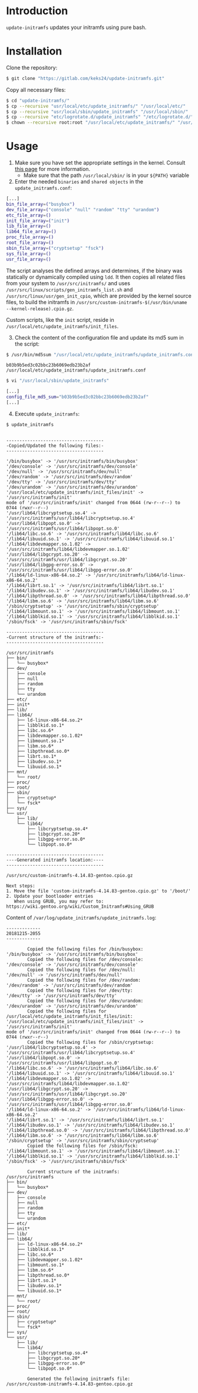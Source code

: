 # Introduction

`update-initramfs` updates your initramfs using pure bash.

# Installation
Clone the repository:
```bash
$ git clone "https://gitlab.com/keks24/update-initramfs.git"
```
Copy all necessary files:
```bash
$ cd "update-initramfs/"
$ cp --recursive "usr/local/etc/update_initramfs/" "/usr/local/etc/"
$ cp --recursive "usr/local/sbin/update_initramfs" "/usr/local/sbin/"
$ cp --recursive "etc/logrotate.d/update_initramfs" "/etc/logrotate.d/"
$ chown --recursive root:root "/usr/local/etc/update_initramfs/" "/usr/local/sbin/update_initramfs" "/etc/logrotate.d/update_initramfs"
```

# Usage
1. Make sure you have set the appropriate settings in the kernel. Consult [this page](https://wiki.gentoo.org/wiki/Custom_Initramfs) for more information.
    * Make sure that the path `/usr/local/sbin/` is in your `${PATH}` variable
2. Enter the needed `binaries` and `shared objects` in the `update_initramfs.conf`:
```bash
[...]
bin_file_array=("busybox")
dev_file_array=("console" "null" "random" "tty" "urandom")
etc_file_array=()
init_file_array=("init")
lib_file_array=()
lib64_file_array=()
proc_file_array=()
root_file_array=()
sbin_file_array=("cryptsetup" "fsck")
sys_file_array=()
usr_file_array=()
```

The script analyses the defined arrays and determines, if the binary was statically or dynamically compiled using `ldd`. It then copies all related files from your system to `/usr/src/initramfs/` and uses `/usr/src/linux/scripts/gen_initramfs_list.sh` and `/usr/src/linux/usr/gen_init_cpio`, which are provided by the kernel source files, to build the initramfs in `/usr/src/custom-initramfs-$(/usr/bin/uname --kernel-release).cpio.gz`.

Custom scripts, like the `init` script, reside in `/usr/local/etc/update_initramfs/init_files`.

3. Check the content of the configuration file and update its md5 sum in the script:
```bash
$ /usr/bin/md5sum "/usr/local/etc/update_initramfs/update_initramfs.conf"
```
```no-highlight
b03b9b5ed3c02bbc23b6069edb23b2af  /usr/local/etc/update_initramfs/update_initramfs.conf
```
```bash
$ vi "/usr/local/sbin/update_initramfs"
```
```bash
[...]
config_file_md5_sum="b03b9b5ed3c02bbc23b6069edb23b2af"
[...]
```

4. Execute `update_initramfs`:
```bash
$ update_initramfs
```
```no-highlight

-------------------------------------
-Copied/Updated the following files:-
-------------------------------------

'/bin/busybox' -> '/usr/src/initramfs/bin/busybox'
'/dev/console' -> '/usr/src/initramfs/dev/console'
'/dev/null' -> '/usr/src/initramfs/dev/null'
'/dev/random' -> '/usr/src/initramfs/dev/random'
'/dev/tty' -> '/usr/src/initramfs/dev/tty'
'/dev/urandom' -> '/usr/src/initramfs/dev/urandom'
'/usr/local/etc/update_initramfs/init_files/init' -> '/usr/src/initramfs/init'
mode of '/usr/src/initramfs/init' changed from 0644 (rw-r--r--) to 0744 (rwxr--r--)
'/usr/lib64/libcryptsetup.so.4' -> '/usr/src/initramfs/usr/lib64/libcryptsetup.so.4'
'/usr/lib64/libpopt.so.0' -> '/usr/src/initramfs/usr/lib64/libpopt.so.0'
'/lib64/libc.so.6' -> '/usr/src/initramfs/lib64/libc.so.6'
'/lib64/libuuid.so.1' -> '/usr/src/initramfs/lib64/libuuid.so.1'
'/lib64/libdevmapper.so.1.02' -> '/usr/src/initramfs/lib64/libdevmapper.so.1.02'
'/usr/lib64/libgcrypt.so.20' -> '/usr/src/initramfs/usr/lib64/libgcrypt.so.20'
'/usr/lib64/libgpg-error.so.0' -> '/usr/src/initramfs/usr/lib64/libgpg-error.so.0'
'/lib64/ld-linux-x86-64.so.2' -> '/usr/src/initramfs/lib64/ld-linux-x86-64.so.2'
'/lib64/librt.so.1' -> '/usr/src/initramfs/lib64/librt.so.1'
'/lib64/libudev.so.1' -> '/usr/src/initramfs/lib64/libudev.so.1'
'/lib64/libpthread.so.0' -> '/usr/src/initramfs/lib64/libpthread.so.0'
'/lib64/libm.so.6' -> '/usr/src/initramfs/lib64/libm.so.6'
'/sbin/cryptsetup' -> '/usr/src/initramfs/sbin/cryptsetup'
'/lib64/libmount.so.1' -> '/usr/src/initramfs/lib64/libmount.so.1'
'/lib64/libblkid.so.1' -> '/usr/src/initramfs/lib64/libblkid.so.1'
'/sbin/fsck' -> '/usr/src/initramfs/sbin/fsck'

-------------------------------------
-Current structure of the initramfs:-
-------------------------------------

/usr/src/initramfs
├── bin/
│   └── busybox*
├── dev/
│   ├── console
│   ├── null
│   ├── random
│   ├── tty
│   └── urandom
├── etc/
├── init*
├── lib/
├── lib64/
│   ├── ld-linux-x86-64.so.2*
│   ├── libblkid.so.1*
│   ├── libc.so.6*
│   ├── libdevmapper.so.1.02*
│   ├── libmount.so.1*
│   ├── libm.so.6*
│   ├── libpthread.so.0*
│   ├── librt.so.1*
│   ├── libudev.so.1*
│   └── libuuid.so.1*
├── mnt/
│   └── root/
├── proc/
├── root/
├── sbin/
│   ├── cryptsetup*
│   └── fsck*
├── sys/
└── usr/
    ├── lib/
    └── lib64/
        ├── libcryptsetup.so.4*
        ├── libgcrypt.so.20*
        ├── libgpg-error.so.0*
        └── libpopt.so.0*

-------------------------------------
----Generated initramfs location:----
-------------------------------------

/usr/src/custom-initramfs-4.14.83-gentoo.cpio.gz

Next steps:
1. Move the file 'custom-initramfs-4.14.83-gentoo.cpio.gz' to '/boot/'
2. Update your bootloader entries
   When using GRUB, you may refer to: https://wiki.gentoo.org/wiki/Custom_Initramfs#Using_GRUB
```

Content of `/var/log/update_initramfs/update_initramfs.log`:
```no-highlight
-------------
20181215-2055
-------------

        Copied the following files for /bin/busybox:
'/bin/busybox' -> '/usr/src/initramfs/bin/busybox'
        Copied the following files for /dev/console:
'/dev/console' -> '/usr/src/initramfs/dev/console'
        Copied the following files for /dev/null:
'/dev/null' -> '/usr/src/initramfs/dev/null'
        Copied the following files for /dev/random:
'/dev/random' -> '/usr/src/initramfs/dev/random'
        Copied the following files for /dev/tty:
'/dev/tty' -> '/usr/src/initramfs/dev/tty'
        Copied the following files for /dev/urandom:
'/dev/urandom' -> '/usr/src/initramfs/dev/urandom'
        Copied the following files for /usr/local/etc/update_initramfs/init_files/init:
'/usr/local/etc/update_initramfs/init_files/init' -> '/usr/src/initramfs/init'
mode of '/usr/src/initramfs/init' changed from 0644 (rw-r--r--) to 0744 (rwxr--r--)
        Copied the following files for /sbin/cryptsetup:
'/usr/lib64/libcryptsetup.so.4' -> '/usr/src/initramfs/usr/lib64/libcryptsetup.so.4'
'/usr/lib64/libpopt.so.0' -> '/usr/src/initramfs/usr/lib64/libpopt.so.0'
'/lib64/libc.so.6' -> '/usr/src/initramfs/lib64/libc.so.6'
'/lib64/libuuid.so.1' -> '/usr/src/initramfs/lib64/libuuid.so.1'
'/lib64/libdevmapper.so.1.02' -> '/usr/src/initramfs/lib64/libdevmapper.so.1.02'
'/usr/lib64/libgcrypt.so.20' -> '/usr/src/initramfs/usr/lib64/libgcrypt.so.20'
'/usr/lib64/libgpg-error.so.0' -> '/usr/src/initramfs/usr/lib64/libgpg-error.so.0'
'/lib64/ld-linux-x86-64.so.2' -> '/usr/src/initramfs/lib64/ld-linux-x86-64.so.2'
'/lib64/librt.so.1' -> '/usr/src/initramfs/lib64/librt.so.1'
'/lib64/libudev.so.1' -> '/usr/src/initramfs/lib64/libudev.so.1'
'/lib64/libpthread.so.0' -> '/usr/src/initramfs/lib64/libpthread.so.0'
'/lib64/libm.so.6' -> '/usr/src/initramfs/lib64/libm.so.6'
'/sbin/cryptsetup' -> '/usr/src/initramfs/sbin/cryptsetup'
        Copied the following files for /sbin/fsck:
'/lib64/libmount.so.1' -> '/usr/src/initramfs/lib64/libmount.so.1'
'/lib64/libblkid.so.1' -> '/usr/src/initramfs/lib64/libblkid.so.1'
'/sbin/fsck' -> '/usr/src/initramfs/sbin/fsck'

        Current structure of the initramfs:
/usr/src/initramfs
├── bin/
│   └── busybox*
├── dev/
│   ├── console
│   ├── null
│   ├── random
│   ├── tty
│   └── urandom
├── etc/
├── init*
├── lib/
├── lib64/
│   ├── ld-linux-x86-64.so.2*
│   ├── libblkid.so.1*
│   ├── libc.so.6*
│   ├── libdevmapper.so.1.02*
│   ├── libmount.so.1*
│   ├── libm.so.6*
│   ├── libpthread.so.0*
│   ├── librt.so.1*
│   ├── libudev.so.1*
│   └── libuuid.so.1*
├── mnt/
│   └── root/
├── proc/
├── root/
├── sbin/
│   ├── cryptsetup*
│   └── fsck*
├── sys/
└── usr/
    ├── lib/
    └── lib64/
        ├── libcryptsetup.so.4*
        ├── libgcrypt.so.20*
        ├── libgpg-error.so.0*
        └── libpopt.so.0*

        Generated the following initramfs file:
/usr/src/custom-initramfs-4.14.83-gentoo.cpio.gz
```